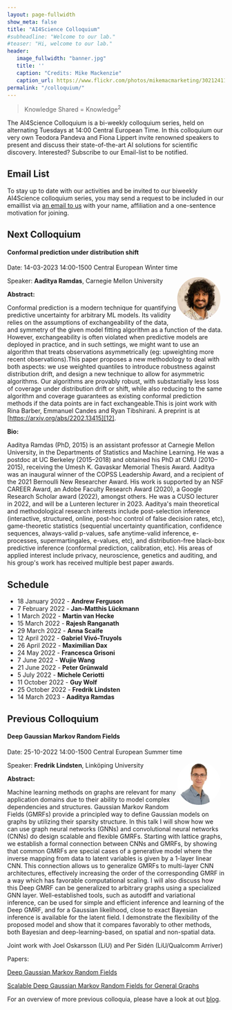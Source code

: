 ```yaml
---
layout: page-fullwidth 
show_meta: false
title: "AI4Science Colloquium"
#subheadline: "Welcome to our lab."
#teaser: "Hi, welcome to our lab."
header:
   image_fullwidth: "banner.jpg"
   title: ''
   caption: "Credits: Mike Mackenzie"
   caption_url: https://www.flickr.com/photos/mikemacmarketing/30212411048
permalink: "/colloquium/"
---
```

> Knowledge Shared = Knowledge<sup>2</sup>

The AI4Science Colloquium is a bi-weekly colloquium series, held on alternating Tuesdays at 14:00 Central European Time. In this colloquium our very own Teodora Pandeva and Fiona Lippert invite renowned speakers to present and discuss their state-of-the-art AI solutions for scientific discovery. Interested? Subscribe to our Email-list to be notified.

## Email List
To stay up to date with our activities and be invited to our biweekly AI4Science colloquium series, you may send a request to be included in our emaillist via [an email to us][9] with your name, affiliation and a one-sentence motivation for joining.

## Next Colloquium

#### Conformal prediction under distribution shift

Date: 14-03-2023 14:00-1500 Central European Winter time

 <img src="../people/AadityaRamdas.png"
     alt="Aaditya Ramdas"
     width="100"
     style="float: right; margin-right: 10px; border-radius:50%;" />

Speaker: **Aaditya Ramdas**, Carnegie Mellon University

**Abstract:** <br/>

Conformal prediction is a modern technique for quantifying predictive uncertainty for arbitrary ML models. Its validity relies on the assumptions of exchangeability of the data, and symmetry of the given model fitting algorithm as a function of the data. However, exchangeability is often violated when predictive models are deployed in practice, and in such settings, we might want to use an algorithm that treats observations asymmetrically (eg: upweighting more recent observations).This paper proposes a new methodology to deal with both aspects: we use weighted quantiles to introduce robustness against distribution drift, and design a new technique to allow for asymmetric algorithms. Our algorithms are provably robust, with substantially less loss of coverage under distribution drift or shift, while also reducing to the same algorithm and coverage guarantees as existing conformal prediction methods if the data points are in fact exchangeable.This is joint work with Rina Barber, Emmanuel Candes and Ryan Tibshirani. A preprint is at [https://arxiv.org/abs/2202.13415][12].

**Bio:** <br/>

Aaditya Ramdas (PhD, 2015) is an assistant professor at Carnegie Mellon University, in the Departments of Statistics and Machine Learning. He was a postdoc at UC Berkeley (2015–2018) and obtained his PhD at CMU (2010–2015), receiving the Umesh K. Gavaskar Memorial Thesis Award. Aaditya was an inaugural winner of the COPSS Leadership Award, and a recipient of the 2021 Bernoulli New Researcher Award. His work is supported by an NSF CAREER Award, an Adobe Faculty Research Award (2020), a Google Research Scholar award (2022), amongst others. He was a CUSO lecturer in 2022, and will be a Lunteren lecturer in 2023. Aaditya's main theoretical and methodological research interests include post-selection inference (interactive, structured, online, post-hoc control of false decision rates, etc), game-theoretic statistics (sequential uncertainty quantification, confidence sequences, always-valid p-values, safe anytime-valid inference, e-processes, supermartingales, e-values, etc), and distribution-free black-box predictive inference (conformal prediction, calibration, etc). His areas of applied interest include privacy, neuroscience, genetics and auditing, and his group's work has received multiple best paper awards.



## Schedule

- 18 January 2022 - **Andrew Ferguson**
- 7 February 2022 - **Jan-Matthis Lückmann** 
- 1 March 2022 - **Martin van Hecke**
- 15 March 2022 - **Rajesh Ranganath**
- 29 March 2022 - **Anna Scaife**
- 12 April 2022 - **Gabriel Vivó-Truyols**
- 26 April 2022 - **Maximilian Dax**
- 24 May 2022 - **Francesca Grisoni**
- 7 June 2022 - **Wujie Wang**
- 21 June 2022 - **Peter Grünwald**
- 5 July 2022 - **Michele Ceriotti**
- 11 October 2022 - **Guy Wolf**
- 25 October 2022 - **Fredrik Lindsten**
- 14 March 2023 - **Aaditya Ramdas**


## Previous Colloquium

#### Deep Gaussian Markov Random Fields

Date: 25-10-2022 14:00-1500 Central European Summer time

 <img src="../people/FredrikLindsten.png"
     alt="FredrikLindsten"
     width="100"
     style="float: right; margin-right: 10px; border-radius:50%;" />

Speaker: **Fredrik Lindsten**, Linköping University

**Abstract:** <br/>

Machine learning methods on graphs are relevant for many application domains due to their ability to model complex dependencies and structures. Gaussian Markov Random Fields (GMRFs) provide a principled way to define Gaussian models on graphs by utilizing their sparsity structure. In this talk I will show how we can use graph neural networks (GNNs) and convolutional neural networks (CNNs) do design scalable and flexible GMRFs. Starting with lattice graphs, we establish a formal connection between CNNs and GMRFs, by showing that common GMRFs are special cases of a generative model where the inverse mapping from data to latent variables is given by a 1-layer linear CNN. This connection allows us to generalize GMRFs to multi-layer CNN architectures, effectively increasing the order of the corresponding GMRF in a way which has favorable computational scaling. I will also discuss how this Deep GMRF can be generalized to arbitrary graphs using a specialized GNN layer. Well-established tools, such as autodiff and variational inference, can be used for simple and efficient inference and learning of the Deep GMRF, and for a Gaussian likelihood, close to exact Bayesian inference is available for the latent field. I demonstrate the flexibility of the proposed model and show that it compares favorably to other methods, both Bayesian and deep-learning-based, on spatial and non-spatial data.

Joint work with Joel Oskarsson (LiU) and Per Sidén (LiU/Qualcomm Arriver)

Papers:

[Deep Gaussian Markov Random Fields][10]

[Scalable Deep Gaussian Markov Random Fields for General Graphs][11]

<!--
<a class="radius button small" href="https://drive.google.com/file/d/1piVbnetRwbMxMFyVIgoq1cOvAw3BlqBP/view?usp=sharing">Watch Back ›</a>
-->

For an overview of more  previous colloquia, please have a look at out [blog][2].

[1]: https://bereau.group/
[2]: /blog/
[9]: /contact/
[3]:https://github.com/undark-lab/swyft
[4]:https://arxiv.org/abs/2011.13951
[5]:http://www.mathben.com/
[6]:https://pubs.acs.org/doi/10.1021/acs.jctc.0c00981
[7]:https://github.com/Ensing-Laboratory/FABULOUS
[8]:www.evozyne.com
[10]:https://arxiv.org/abs/2002.07467
[11]:https://arxiv.org/abs/2206.05032
[12]:https://arxiv.org/abs/2202.13415

